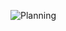 ![Planning](https://user-images.githubusercontent.com/119503650/206457392-94a95728-bc8d-40d6-b0cb-c42b47e1c4d3.png)

